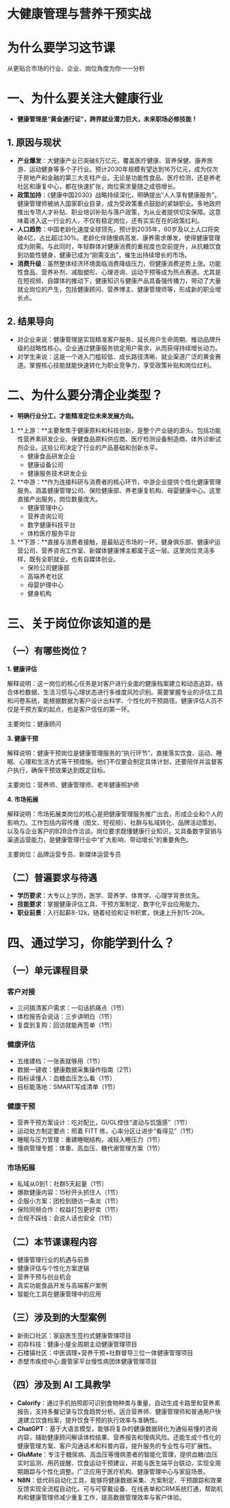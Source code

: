# 大健康管理与营养干预实战

# 为什么要学习这节课

从更贴合市场的行业、企业、岗位角度为你一一分析

# 一、为什么要关注大健康行业

- **健康管理是“黄金通行证”，跨界就业潜力巨大，未来职场必修技能！**

## 1. 原因与现状

- **产业爆发**：大健康产业已突破8万亿元，覆盖医疗健康、营养保健、康养旅游、运动健身等多个子行业。预计2030年规模有望达到16万亿元，成为仅次于房地产和金融的第三大支柱产业。无论是功能性食品、医疗检测，还是养老社区和康复中心，都在快速扩张，岗位需求量随之成倍增长。
- **政策加持**：《健康中国2030》战略持续深化，明确提出“人人享有健康服务”。健康管理师被纳入国家职业目录，成为受政策重点鼓励的紧缺职业。多地政府推出专项人才补贴、职业培训补贴与落户政策，为从业者提供切实保障。这意味着进入这一行业的人，不仅有稳定岗位，还有实实在在的政策红利。
- **人口趋势**：中国老龄化速度全球领先，预计到2035年，60岁及以上人口将突破4亿，占比超过30%。老龄化伴随慢病高发、康养需求爆发，使得健康管理成为刚需。与此同时，年轻群体对健康消费的重视度也空前提升，从抗糖饮食到功能性健身，健康已成为“刚需支出”，催生出持续增长的市场。
- **消费升级**：虽然整体经济环境面临消费降级压力，但健康消费逆势上涨。功能性食品、营养补剂、减脂塑形、心理咨询、运动干预等成为热点赛道。尤其是在短视频、自媒体的推动下，健康知识与健康产品具备强传播力，带动了大量就业岗位的产生，包括健康顾问、营养博主、健康管理师等，形成新的职业增长点。

## 2. 结果导向

- 对企业来说：健康管理是实现精准客户服务、延长用户生命周期、推动品牌升级的战略性核心。企业通过健康服务锁定用户需求，从而获得持续增长动力。
- 对学生来说：这是一个进入门槛较低、成长路径清晰、就业渠道广泛的黄金赛道。掌握核心技能就能快速转化为职业竞争力，享受政策补贴和岗位红利。

# 二、为什么要分清企业类型？

- **明确行业分工，才能精准定位未来发展方向。**
1. **上游：**主要聚焦于健康原料和科技创新，是整个产业链的源头。包括功能性营养素研发企业、保健食品原料供应商、医疗检测设备制造商、体外诊断试剂企业。这些公司决定了行业的产品基础和创新水平。
    - 健康食品研发企业
    - 健康设备公司
    - 健康服务技术研发企业
2. **中游：**作为连接科研与消费者的核心环节，中游企业提供个性化健康管理服务。涵盖健康管理公司、保险健康部、养老康复机构、母婴健康中心。这里直接产出服务，岗位数量庞大。
    - 健康管理中心
    - 营养咨询公司
    - 数字健康科技平台
    - 体检医疗服务平台
3. **下游：**直接与消费者接触，是最贴近市场的一环。健身俱乐部、健康IP运营公司、营养咨询工作室、新媒体健康博主都属于这一层。这里岗位灵活多样，既有全职就业，也有自媒体创业。
    - 保险公司健康部
    - 高端养老社区
    - 母婴护理中心
    - 健身机构

# 三、关于岗位你该知道的是

## （一）有哪些岗位？

**1. 健康评估**

解释说明：这一岗位的核心任务是对客户进行全面的健康档案建立和动态追踪，结合体检数据、生活习惯与心理状态进行多维度风险识别。需要掌握专业的评估工具和问卷系统，能根据数据为客户设计出科学、个性化的干预路径。健康评估人员不仅是干预方案的起点，也是客户信任的第一环。

主要岗位：健康顾问

**3. 健康干预**

解释说明：健康干预岗位是健康管理服务的“执行环节”，直接落实饮食、运动、睡眠、心理和生活方式等干预措施。他们不仅要会制定具体计划，还要陪伴并监督客户执行，确保干预效果达到既定目标。

主要岗位：营养师、健康管理师、老年健康照护师

**4. 市场拓展**

解释说明：市场拓展类岗位的核心是把健康管理服务推广出去，形成企业和个人的影响力。工作包括内容传播（图文、短视频）、社群与私域转化、品牌活动策划，以及与企业客户的B2B合作洽谈。岗位要求既懂健康行业知识，又具备数字营销与渠道运营能力，是健康管理行业中“扩大影响、带动增长”的重要角色。

主要岗位：品牌运营专员、新媒体运营专员

## （二）普遍要求与待遇

- **学历要求**：大专以上学历，医学、营养学、体育学、心理学背景优先。
- **技能要求**：掌握健康评估工具、干预方案制定、数字化平台应用能力。
- **职业前景**：入行起薪8-12k，随着经验和证书积累，快速上升到15-20k。

# 四、通过学习，你能学到什么？

## （一）单元课程目录

### 客户对接

- 三问搞清客户需求：一句话抓痛点（1节）
- 体检报告会说话：三步讲明白（1节）
- 复盘到复购：回访就能再签单（1节）

### 健康评估

- 五维建档：一张表就够用（1节）
- 数据一键收：健康数据采集操作指南（2节）
- 指标读懂人：血糖血压怎么看（1节）
- 目标能落地：SMART写成清单（1节）

### 健康干预

- 营养干预方案设计：吃对配比，GI/GL控住“波动与饥饿感”（1节）
- 运动处方制定要点：照着 FITT 练，心率分区让进步“看得见”（1节）
- 睡眠与压力管理：重建睡眠结构，减轻入睡压力（1节）
- 慢病管理专题：体重、高血压、糖代谢管理方案（1节）

### 市场拓展

- 私域从0到1：社群5天起量（1节）
- 爆款健康内容：15秒开头抓住人（1节）
- 企服小方案：团检到随访一条龙（1节）
- 保险同频合作：权益打包更好卖（1节）
- 合规不踩线：会说人话也安全（1节）

## （二）本节课课程内容

- 健康管理行业的机遇与前景
- 健康评估与个性化方案逻辑
- 营养干预与创业机会
- 真实功能食品开发与高端客户案例
- 智能化工具在健康管理中的应用

## （三）涉及到的大型案例

- 新街口社区：家庭医生签约式健康管理项目
- 初存科技：健康小屋全周期主动健康管理项目
- 石楼镇社区：中医调理+营养干预+社群督导三位一体健康管理项目
- 赤壁市疾控中心:鹿管家平台慢性病团体健康管理项目

## （四）涉及到 AI 工具教学

- **Calorify**：通过手机拍照即可识别食物种类与重量，自动生成卡路里和营养素报告，支持多餐记录与饮食趋势分析。适合营养师、健康管理师和普通用户快速建立饮食档案，提升饮食干预的执行效率与准确性。
- **ChatGPT**：基于大语言模型，能够将复杂的健康数据转化为通俗易懂的咨询内容，辅助健康顾问解读体检结果、营养报告和慢病风险。还能生成个性化的健康管理方案、客户沟通话术和科普内容，提升服务的专业性与可扩展性。
- **GluMate**：专注于糖尿病、高血压等慢病患者的智能化管理，提供血糖/血压实时监测、用药提醒、饮食运动干预建议，并能与医生端平台联动，实现全周期跟踪与个性化调整。广泛应用于医疗机构、健康管理中心与家庭场景。
- **N8N**：低代码自动化工具，能够将健康数据采集、方案制定、干预跟踪和效果反馈实现全流程自动化。可与可穿戴设备、在线表单和CRM系统打通，帮助机构和健康管理师减少重复工作，提高数据管理效率与客户体验。